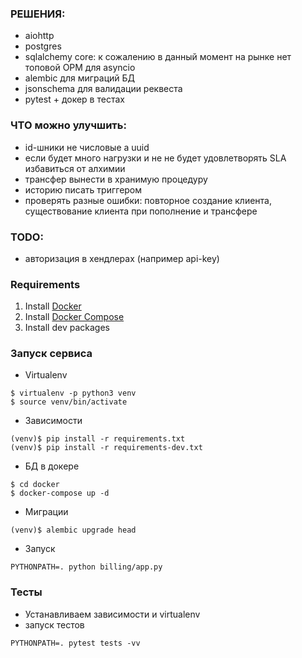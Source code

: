 ### РЕШЕНИЯ:
- aiohttp
- postgres
- sqlalchemy core: к сожалению в данный момент на рынке нет топовой ОРМ для asyncio
- alembic для миграций БД
- jsonschema для валидации реквеста
- pytest + докер в тестах

### ЧТО можно улучшить:
- id-шники не числовые а uuid
- если будет много нагрузки и не не будет удовлетворять SLA избавиться от алхимии
- трансфер вынести в хранимую процедуру
- историю писать триггером
- проверять разные ошибки: повторное создание клиента, существование клиента при пополнение и трансфере

### TODO:
- авторизация в хендлерах (например api-key)

### Requirements
1. Install [Docker](https://www.docker.com/community-edition#/download)
2. Install [Docker Compose](https://docs.docker.com/compose/install/)
3. Install dev packages


### Запуск сервиса
 - Virtualenv

```console
$ virtualenv -p python3 venv
$ source venv/bin/activate
```

 - Зависимости
```console
(venv)$ pip install -r requirements.txt
(venv)$ pip install -r requirements-dev.txt
```

 - БД в докере
```console
$ cd docker
$ docker-compose up -d
```

 - Миграции
```console
(venv)$ alembic upgrade head
```

 - Запуск
```console
PYTHONPATH=. python billing/app.py
```

### Тесты
 - Устанавливаем зависимости и virtualenv
 - запуск тестов
```console
PYTHONPATH=. pytest tests -vv
```
